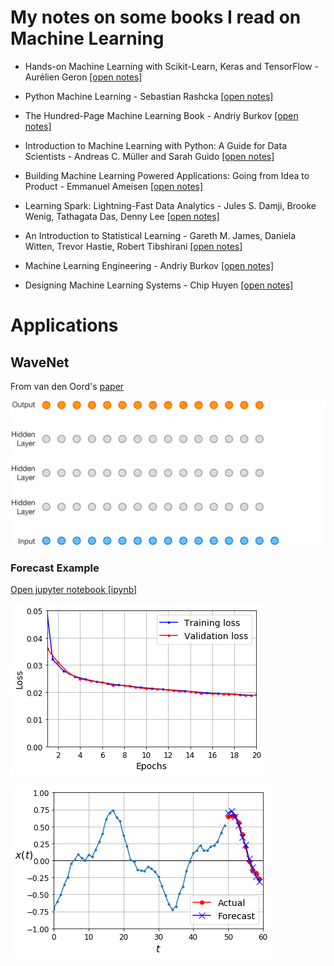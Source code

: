# My notes on some books I read on Machine Learning

- Hands-on Machine Learning with Scikit-Learn, Keras and TensorFlow - Aurélien Geron [[open notes]](hands-on-ml/notes.md)

- Python Machine Learning - Sebastian Rashcka [[open notes]](python-ml/notes.md)

- The Hundred-Page Machine Learning Book - Andriy Burkov [[open notes]](hundred-page-ml/notes.md)

- Introduction to Machine Learning with Python: A Guide for Data Scientists - Andreas C. Müller and Sarah Guido [[open notes]](intro-ml-python/notes.md)

- Building Machine Learning Powered Applications: Going from Idea to Product - Emmanuel Ameisen [[open notes]](build-ml-app/notes.md)

- Learning Spark: Lightning-Fast Data Analytics - Jules S. Damji, Brooke Wenig, Tathagata Das, Denny Lee [[open notes]](learning-spark/notes.md)

- An Introduction to Statistical Learning - Gareth M. James, Daniela Witten, Trevor Hastie, Robert Tibshirani [[open notes]](intro-statistical-learning/notes.md)

- Machine Learning Engineering - Andriy Burkov [[open notes]](ml-engineering/notes.md)

- Designing Machine Learning Systems - Chip Huyen [[open notes]](designing-ml-systems/notes.md)

# Applications

## WaveNet

From van den Oord's [paper](https://arxiv.org/abs/1609.03499)

![wavenet_gif](images/wavenet.gif)

### Forecast Example

[Open jupyter notebook [ipynb]](./examples/time-series-LSTM-GRU-WaveNet.ipynb)

![wavenet_loss](images/wavenet_loss.png)

![wavenet_forecast](images/wavenet_forecast.png)
